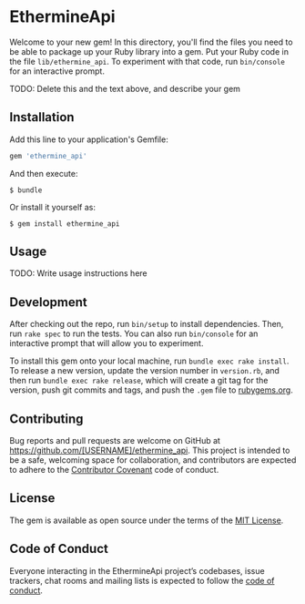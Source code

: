 # EthermineApi

Welcome to your new gem! In this directory, you'll find the files you need to be able to package up your Ruby library into a gem. Put your Ruby code in the file `lib/ethermine_api`. To experiment with that code, run `bin/console` for an interactive prompt.

TODO: Delete this and the text above, and describe your gem

## Installation

Add this line to your application's Gemfile:

```ruby
gem 'ethermine_api'
```

And then execute:

    $ bundle

Or install it yourself as:

    $ gem install ethermine_api

## Usage

TODO: Write usage instructions here

## Development

After checking out the repo, run `bin/setup` to install dependencies. Then, run `rake spec` to run the tests. You can also run `bin/console` for an interactive prompt that will allow you to experiment.

To install this gem onto your local machine, run `bundle exec rake install`. To release a new version, update the version number in `version.rb`, and then run `bundle exec rake release`, which will create a git tag for the version, push git commits and tags, and push the `.gem` file to [rubygems.org](https://rubygems.org).

## Contributing

Bug reports and pull requests are welcome on GitHub at https://github.com/[USERNAME]/ethermine_api. This project is intended to be a safe, welcoming space for collaboration, and contributors are expected to adhere to the [Contributor Covenant](http://contributor-covenant.org) code of conduct.

## License

The gem is available as open source under the terms of the [MIT License](http://opensource.org/licenses/MIT).

## Code of Conduct

Everyone interacting in the EthermineApi project’s codebases, issue trackers, chat rooms and mailing lists is expected to follow the [code of conduct](https://github.com/[USERNAME]/ethermine_api/blob/master/CODE_OF_CONDUCT.md).
